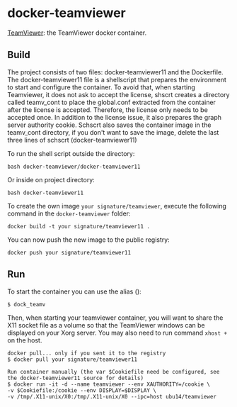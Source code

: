 docker-teamviewer
=================

[TeamViewer](https://github.com/bbinet/docker-teamviewer): the TeamViewer
docker container.


Build
-----
The project consists of two files: docker-teamviewer11 and the Dockerfile.
The docker-teamviewer11 file is a shellscript that prepares the environment to start and configure the container.
To avoid that, when starting Teamviewer, it does not ask to accept the license, shscrt creates a directory called teamv_cont to place the global.conf extracted from the container after the license is accepted. Therefore, the license only needs to be accepted once. In addition to the license issue, it also prepares the graph server authority cookie.
Schscrt also saves the container image in the teamv_cont directory, if you don't want to save the image, delete the last three lines of schscrt (docker-teamviewer11)

To run the shell script outside the directory:

`bash docker-teamviewer/docker-teamviewer11`

Or inside on project directory:

`bash docker-teamviewer11`


To create the own image `your signature/teamviewer`, execute the following command in the
`docker-teamviewer` folder:

    docker build -t your signature/teamviewer11 . 

You can now push the new image to the public registry:
    
    docker push your signature/teamviewer11


Run
---

To start the container you can use the alias ():

    $ dock_teamv

Then, when starting your teamviewer container, you will want to share the X11
socket file as a volume so that the TeamViewer windows can be displayed on your
Xorg server. You may also need to run command `xhost +` on the host.


    docker pull... only if you sent it to the registry
    $ docker pull your signature/teamviewer11

    Run container manually (the var $Cookiefile need be configured, see the docker-teamviewer11 source for details)
    $ docker run -it -d --name teamviewer --env XAUTHORITY=/cookie \
    -v $Cookiefile:/cookie --env DISPLAY=$DISPLAY \ 
    -v /tmp/.X11-unix/X0:/tmp/.X11-unix/X0 --ipc=host ubu14/teamviewer
